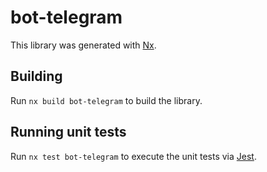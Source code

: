 # bot-telegram

This library was generated with [Nx](https://nx.dev).

## Building

Run `nx build bot-telegram` to build the library.

## Running unit tests

Run `nx test bot-telegram` to execute the unit tests via [Jest](https://jestjs.io).
